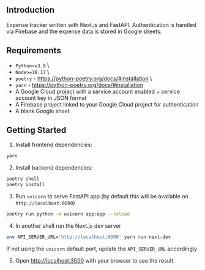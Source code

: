 ## Introduction

Expense tracker written with Next.js and FastAPI. Authentication is handled via Firebase and the expense data is stored in Google sheets.

## Requirements

- `Python>=3.9` \
- `Node>=18.17` \
- `poetry` - https://python-poetry.org/docs/#installation \
- `yarn` - https://python-poetry.org/docs/#installation
- A Google Cloud project with a service account enabled + service account key in JSON format
- A Firebase project linked to your Google Cloud project for authentication
- A blank Google sheet

## Getting Started

1. Install frontend dependencies:

```bash
yarn
```

2. Install backend dependencies:

```bash
poetry shell
poetry install
```

3. Run `uvicorn` to serve FastAPI app (by default this will be available on `http://localhost:8000`)

```bash
poetry run python -m uvicorn app:app --reload
```

4. In another shell run the Next.js dev server

```bash
env API_SERVER_URL='http://localhost:8000' yarn run next-dev
```

If not using the `uvicorn` default port, update the `API_SERVER_URL` accordingly

5. Open [http://localhost:3000](http://localhost:3000) with your browser to see the result.
